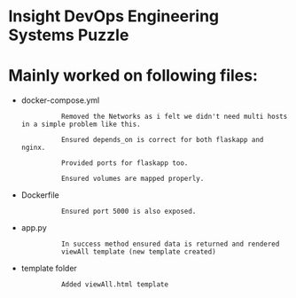 # Insight DevOps Engineering Systems Puzzle


# Mainly worked on following files:

- docker-compose.yml


                Removed the Networks as i felt we didn't need multi hosts in a simple problem like this.
                
                Ensured depends_on is correct for both flaskapp and nginx.
                
                Provided ports for flaskapp too.
                
                Ensured volumes are mapped properly.
- Dockerfile
    
                Ensured port 5000 is also exposed.
                
                
- app.py
            
                In success method ensured data is returned and rendered 
                viewAll template (new template created) 
                

- template folder
      
      
                Added viewAll.html template
